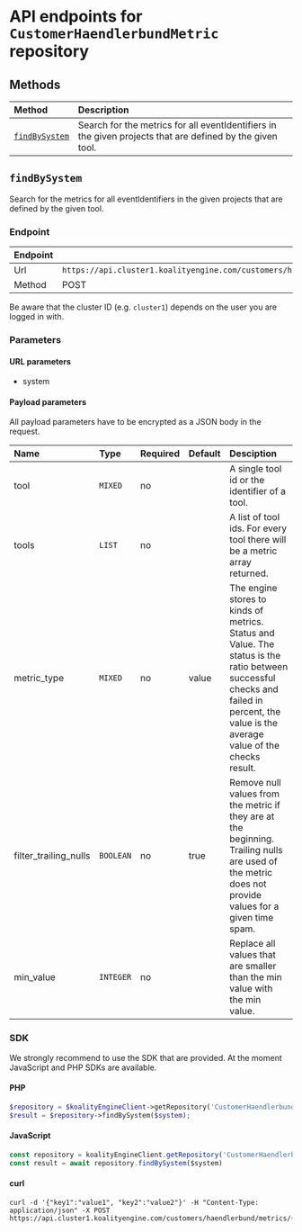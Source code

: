 # API endpoints for `CustomerHaendlerbundMetric` repository

## Methods

| Method                                        | Description                                                            |
|:----------------------------------------------|:-----------------------------------------------------------------------|
| [`findBySystem`](#findbysystem) | Search for the metrics for all eventIdentifiers in the given projects that are defined by the given tool. |


## `findBySystem`

Search for the metrics for all eventIdentifiers in the given projects that are defined by the given tool.

### Endpoint
| Endpoint |                                                                       |
|:---------|:----------------------------------------------------------------------|
| Url      | ```https://api.cluster1.koalityengine.com/customers/haendlerbund/metrics/{system}```|
| Method   | POST                                      |

Be aware that the cluster ID (e.g. `cluster1`) depends on the user you are logged in with.

### Parameters

#### URL parameters
 - system

#### Payload parameters

All payload parameters have to be encrypted as a JSON body in the request.

| Name                    | Type  | Required  | Default   | Desciption   |
|:----|:------|:----------|:-------------|:-------------|
| tool  | `MIXED` |  no        |   | A single tool id or the identifier of a tool.           |
| tools  | `LIST` |  no        |   | A list of tool ids. For every tool there will be a metric array returned.           |
| metric_type  | `MIXED` |  no        | value  | The engine stores to kinds of metrics. Status and Value. The status is the ratio between successful checks and failed in percent, the value is the average value of the checks result.           |
| filter_trailing_nulls  | `BOOLEAN` |  no        | true  | Remove null values from the metric if they are at the beginning. Trailing nulls are used of the metric does not provide values for a given time spam.           |
| min_value  | `INTEGER` |  no        |   | Replace all values that are smaller than the min value with the min value.           |

### SDK

We strongly recommend to use the SDK that are provided. At the moment JavaScript and PHP SDKs are available.

#### PHP
```php
$repository = $koalityEngineClient->getRepository('CustomerHaendlerbundMetric');
$result = $repository->findBySystem($system);
```

#### JavaScript

```javascript
const repository = koalityEngineClient.getRepository('CustomerHaendlerbundMetric')
const result = await repository.findBySystem($system)
```

#### curl

```shell
curl -d '{"key1":"value1", "key2":"value2"}' -H "Content-Type: application/json" -X POST https://api.cluster1.koalityengine.com/customers/haendlerbund/metrics/{system}
```

